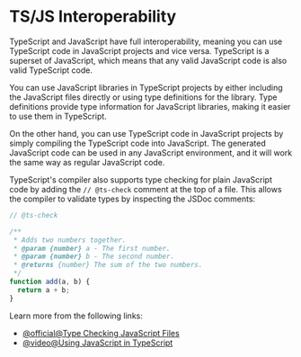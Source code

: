 # TS/JS Interoperability

TypeScript and JavaScript have full interoperability, meaning you can use TypeScript code in JavaScript projects and vice versa. TypeScript is a superset of JavaScript, which means that any valid JavaScript code is also valid TypeScript code.

You can use JavaScript libraries in TypeScript projects by either including the JavaScript files directly or using type definitions for the library. Type definitions provide type information for JavaScript libraries, making it easier to use them in TypeScript.

On the other hand, you can use TypeScript code in JavaScript projects by simply compiling the TypeScript code into JavaScript. The generated JavaScript code can be used in any JavaScript environment, and it will work the same way as regular JavaScript code.

TypeScript's compiler also supports type checking for plain JavaScript code by adding the `// @ts-check` comment at the top of a file. This allows the compiler to validate types by inspecting the JSDoc comments:

```typescript
// @ts-check

/**
 * Adds two numbers together.
 * @param {number} a - The first number.
 * @param {number} b - The second number.
 * @returns {number} The sum of the two numbers.
 */
function add(a, b) {
  return a + b;
}
```

Learn more from the following links:

- [@official@Type Checking JavaScript Files](https://www.typescriptlang.org/docs/handbook/type-checking-javascript-files.html)
- [@video@Using JavaScript in TypeScript](https://youtu.be/AZhZlEbBaB4)
